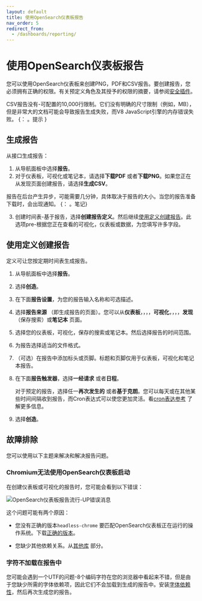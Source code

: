 ```yaml
---
layout: default
title: 使用OpenSearch仪表板报告
nav_order: 5
redirect_from:
  - /dashboards/reporting/
---
```



# 使用OpenSearch仪表板报告

您可以使用OpenSearch仪表板来创建PNG，PDF和CSV报告。要创建报告，您必须拥有正确的权限。有关预定义角色及其授予的权限的摘要，请参阅[安全插件]({{site.url}}{{site.baseurl}}/security/access-control/users-roles#predefined-roles)。

CSV报告没有-可配置的10,000行限制。它们没有明确的尺寸限制（例如，MB），但是非常大的文档可能会导致报告生成失败，而V8 JavaScript引擎的内存错误失败。
{： 。提示 }

## 生成报告

从接口生成报告：

1. 从导航面板中选择**报告**。
2. 对于仪表板，可视化或笔记本，请选择**下载PDF** 或者**下载PNG**。如果您正在从发现页面创建报告，请选择**生成CSV**。

报告在后台产生异步，可能需要几分钟，具体取决于报告的大小。当您的报告准备下载时，会出现通知。
{： 。笔记}

3. 创建时间表-基于报告，选择**创建报告定义**。然后继续[使用定义创建报告](#creating-reports-using-a-definition)。此选项pre-根据您正在查看的可视化，仪表板或数据，为您填写许多字段。


## 使用定义创建报告

定义可让您按定期时间表生成报告。

1. 从导航面板中选择**报告**。
1. 选择**创造**。
1. 在下面**报告设置**，为您的报告输入名称和可选描述。
1. 选择**报告来源** （即生成报告的页面）。您可以从**仪表板**，，，，**可视化**，，，，**发现** （保存搜索）或**笔记本** 页面。
1. 选择您的仪表板，可视化，保存的搜索或笔记本。然后选择报告的时间范围。
1. 为报告选择适当的文件格式。
1. （可选）在报告中添加标头或页脚。标题和页脚仅用于仪表板，可视化和笔记本报告。
1. 在下面**报告触发器**，选择**一经请求** 或者**日程**。

   对于预定的报告，选择任一**再次发生的** 或者**基于克朗**。您可以每天或在其他某些时间间隔收到报告，而Cron表达式可以使您更加灵活。看[cron表达参考]({{site.url}}{{site.baseurl}}/monitoring-plugins/alerting/cron/) 了解更多信息。

2. 选择**创造**。

## 故障排除

您可以使用以下主题来解决和解决报告问题。

### Chromium无法使用OpenSearch仪表板启动

在创建仪表板或可视化的报告时，您可能会看到以下错误：

![OpenSearch仪表板报告流行-UP错误消息]({{site.url}}{{site.baseurl}}/images/reporting-error.png)

这个问题可能有两个原因：

- 您没有正确的版本`headless-chrome` 要匹配OpenSearch仪表板正在运行的操作系统。下载[正确的版本](https://github.com/opensearch-project/reporting/releases/tag/chromium-1.12.0.0)。

- 您缺少其他依赖关系。从[其他库](https://github.com/opensearch-project/dashboards-reports/blob/1.x/dashboards-reports/rendering-engine/headless-chrome/README.md#additional-libaries) 部分。

### 字符不加载在报告中

您可能会遇到一个UTF的问题-8个编码字符在您的浏览器中看起来不错，但是由于您缺少所需的字体依赖项，因此它们不会加载到生成的报告中。安装[字体依赖性](https://github.com/opensearch-project/dashboards-reports#missing-font-dependencies)，然后再次生成您的报告。

